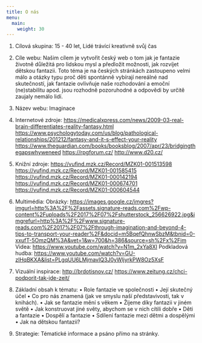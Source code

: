 ```yaml
---
title: O nás
menu:
  main:
    weight: 30
---
```


1. Cílová skupina: 15 - 40 let, Lidé trávící kreativně svůj čas
2.  Cíle webu:
Našim cílem je vytvořit český web o tom jak je fantazie životně důležitá pro lidskou mysl a předložit možnosti, jak rozvíjet dětskou fantazii. Toto téma je na českých stránkách zastoupeno velmi málo a otázky typu proč děti spontánně vybírají nereálné nad skutečností, jak fantazie ovlivňuje naše rozhodování a emoční (ne)stabilitu apod. jsou rozhodně pozoruhodné a odpovědi by určitě zaujaly nemálo lidí. 
3. Název webu:  Imaginace
4. Internetové zdroje:
https://medicalxpress.com/news/2009-03-real-brain-differentiates-reality-fantasy.html
https://www.psychologytoday.com/us/blog/pathological-relationships/201212/fantasy-and-it-s-effect-your-reality
https://www.theguardian.com/books/booksblog/2007/apr/23/bridgingthegapswhyweneed
https://rpgforum.cz/ 
http://www.d20.cz/ 
5.  Knižní zdroje:
https://vufind.mzk.cz/Record/MZK01-001513598
https://vufind.mzk.cz/Record/MZK01-001585415
https://vufind.mzk.cz/Record/MZK01-000142194
https://vufind.mzk.cz/Record/MZK01-000674701
https://vufind.mzk.cz/Record/MZK01-000604544
6. Multimédia:
Obrázky:
https://images.google.cz/imgres?imgurl=http%3A%2F%2Fassets.signature-reads.com%2Fwp-content%2Fuploads%2F2017%2F07%2Fshutterstock_256626922.jpg&imgrefurl=http%3A%2F%2Fwww.signature-reads.com%2F2017%2F07%2Fthrough-imagination-and-beyond-4-tips-to-transport-your-reader%2F&docid=m5BqefQhnwSbzM&tbnid=0-xxufT-5OmzQM%3A&vet=1&w=700&h=386&source=sh%2Fx%2Fim
Videa:
https://www.youtube.com/watch?v=N1m_2xYa8XI
Podkladová hudba: 
https://www.youtube.com/watch?v=GU-zlHqBKXA&list=PLgqUU6LMjmavIQ3J0yWljyrkPW8Oz5XsF

7. Vizuální inspirace:
http://brdotisnov.cz/
https://www.zeitung.cz/chci-podporit-tak-jde-zeit/

8.  Základní  obsah k tématu:
•	Role fantazie ve společnosti 
•	Její skutečný účel
•	Co pro nás znamená (jak ve smyslu naší představivosti, tak v knihách).
•	Jak se fantazie mění s věkem
•	Žijeme díky fantazii v jiném světě
•	Jak konstruovat jiné světy, abychom se v nich cítili dobře
•	Děti a fantazie
•	Dospělí a fantazie
•	Sdílení fantazie mezi dětmi a dospělými
•	Jak na dětskou fantazii?
9. Strategie:
Tématické informace a psáno přímo na stránky.


